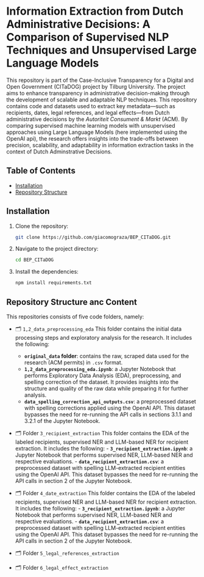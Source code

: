 # Information Extraction from Dutch Administrative Decisions: A Comparison of Supervised NLP Techniques and Unsupervised Large Language Models

This repository is part of the Case-Inclusive Transparency for a Digital and Open Government (CITaDOG) project by Tilburg University. The project aims to enhance transparency in administrative decision-making through the development of scalable and adaptable NLP techniques. This repository contains code and datasets used to extract key metadata—such as recipients, dates, legal references, and legal effects—from Dutch administrative decisions by the *Autoriteit Consument & Markt* (ACM). By comparing supervised machine learning models with unsupervised approaches using Large Language Models (here implemented using the OpenAI api), the research offers insights into the trade-offs between precision, scalability, and adaptability in information extraction tasks in the context of Dutch Adminstrative Decisions.

## Table of Contents
- [Installation](#installation)
- [Repository Structure](#repo-structure)

## Installation <a name="installation"></a>

1. Clone the repository:
    ```bash
    git clone https://github.com/giacomograza/BEP_CITaDOG.git
    ```
2. Navigate to the project directory:
    ```bash
    cd BEP_CITaDOG
    ```
3. Install the dependencies:
    ```bash
    npm install requirements.txt
    ```

## Repository Structure anc Content <a name="repo-structure"></a>
This repositories consists of five code folders, namely:

- 🗂️ `1,2_data_preprocessing_eda`
    This folder contains the initial data processing steps and exploratory analysis for the research. It includes the following:
    - **`original_data` folder**: contains the raw, scraped data used for the research (ACM permits) in `.csv` format.
    - **`1,2_data_preprocessing_eda.ipynb`**: a Jupyter Notebook that performs Exploratory Data Analysis (EDA), preprocessing, and spelling correction of the dataset. It provides insights into the structure and quality of the raw data while preparing it for further analysis.
    - **`data_spelling_correction_api_outputs.csv`**: a preprocessed dataset with spelling corrections applied using the OpenAI API. This dataset bypasses the need for re-running the API calls in sections 3.1.1 and 3.2.1 of the Jupyter Notebook.

- 🗂️ Folder `3_recipient_extraction`
      This folder contains the EDA of the labeled recipients, supervised NER and LLM-based NER for recipient extraction. It includes the following:
      - **`3_recipient_extraction.ipynb`**: a Jupyter Notebook that performs supervised NER, LLM-based NER and respective evaluations.
      - **`data_recipient_extraction.csv`**: a preprocessed dataset with spelling LLM-extracted recipient entities using the OpenAI API. This dataset bypasses the need for re-running the API calls in section 2 of the Jupyter Notebook.

- 🗂️ Folder `4_date_extraction`
  This folder contains the EDA of the labeled recipients, supervised NER and LLM-based NER for recipient extraction. It includes the following:
      - **`3_recipient_extraction.ipynb`**: a Jupyter Notebook that performs supervised NER, LLM-based NER and respective evaluations.
      - **`data_recipient_extraction.csv`**: a preprocessed dataset with spelling LLM-extracted recipient entities using the OpenAI API. This dataset bypasses the need for re-running the API calls in section 2 of the Jupyter Notebook.

- 🗂️ Folder `5_legal_references_extraction`

- 🗂️ Folder `6_legal_effect_extraction`
